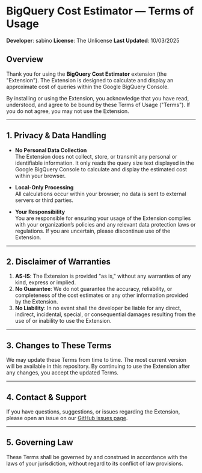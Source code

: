 # BigQuery Cost Estimator — Terms of Usage

**Developer**: sabino
**License**: The Unlicense
**Last Updated**: 10/03/2025

## Overview

Thank you for using the **BigQuery Cost Estimator** extension (the "Extension"). The Extension is designed to calculate and display an approximate cost of queries within the Google BigQuery Console. 

By installing or using the Extension, you acknowledge that you have read, understood, and agree to be bound by these Terms of Usage ("Terms"). If you do not agree, you may not use the Extension.

---

## 1. Privacy & Data Handling

- **No Personal Data Collection**  
  The Extension does not collect, store, or transmit any personal or identifiable information. It only reads the query size text displayed in the Google BigQuery Console to calculate and display the estimated cost within your browser.

- **Local-Only Processing**  
  All calculations occur within your browser; no data is sent to external servers or third parties.

- **Your Responsibility**  
  You are responsible for ensuring your usage of the Extension complies with your organization’s policies and any relevant data protection laws or regulations. If you are uncertain, please discontinue use of the Extension.

---

## 2. Disclaimer of Warranties

1. **AS-IS**: The Extension is provided "as is," without any warranties of any kind, express or implied.  
2. **No Guarantee**: We do not guarantee the accuracy, reliability, or completeness of the cost estimates or any other information provided by the Extension.  
3. **No Liability**: In no event shall the developer be liable for any direct, indirect, incidental, special, or consequential damages resulting from the use of or inability to use the Extension.

---

## 3. Changes to These Terms

We may update these Terms from time to time. The most current version will be available in this repository. By continuing to use the Extension after any changes, you accept the updated Terms.

---

## 4. Contact & Support

If you have questions, suggestions, or issues regarding the Extension, please open an issue on our [GitHub issues page](https://github.com/sabino/bq-cost-estimator-ext/issues).

---

## 5. Governing Law

These Terms shall be governed by and construed in accordance with the laws of your jurisdiction, without regard to its conflict of law provisions.
